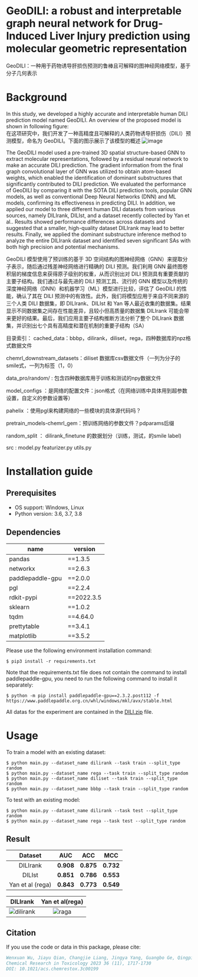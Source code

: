 # GeoDILI: a robust and interpretable graph neural network for Drug-Induced Liver Injury prediction using molecular geometric representation
GeoDILI：一种用于药物诱导肝损伤预测的鲁棒且可解释的图神经网络模型，基于分子几何表示
# Background
In this study, we developed a highly accurate and interpretable human DILI prediction model named GeoDILI. An overview of the proposed model is shown in following figure:  
在这项研究中，我们开发了一种高精度且可解释的人类药物诱导肝损伤（DILI）预测模型，命名为 GeoDILI。下面的图示展示了该模型的概述
![image](image.jpg)

The GeoDILI model used a pre-trained 3D spatial structure-based GNN to extract molecular representations, followed by a residual neural network to make an accurate DILI prediction. The gradient information from the final graph convolutional layer of GNN was utilized to obtain atom-based weights, which enabled the identification of dominant substructures that significantly contributed to DILI prediction. We evaluated the performance of GeoDILI by comparing it with the SOTA DILI prediction tools, popular GNN models, as well as conventional Deep Neural Networks (DNN) and ML models, confirming its effectiveness in predicting DILI. In addition, we applied our model to three different human DILI datasets from various sources, namely DILIrank, DILIst, and a dataset recently collected by Yan et al.. Results showed performance differences across datasets and suggested that a smaller, high-quality dataset DILIrank may lead to better results. Finally, we applied the dominant substructure inference method to analyze the entire DILIrank dataset and identified seven significant SAs with both high precision and potential mechanisms. 

GeoDILI 模型使用了预训练的基于 3D 空间结构的图神经网络（GNN）来提取分子表示，随后通过残差神经网络进行精确的 DILI 预测。我们利用 GNN 最终图卷积层的梯度信息来获得原子级别的权重，从而识别出对 DILI 预测具有重要贡献的主要子结构。我们通过与最先进的 DILI 预测工具、流行的 GNN 模型以及传统的深度神经网络（DNN）和机器学习（ML）模型进行比较，评估了 GeoDILI 的性能，确认了其在 DILI 预测中的有效性。此外，我们将模型应用于来自不同来源的三个人类 DILI 数据集，即 DILIrank、DILIst 和 Yan 等人最近收集的数据集。结果显示不同数据集之间存在性能差异，且较小但高质量的数据集 DILIrank 可能会带来更好的结果。最后，我们应用主要子结构推断方法分析了整个 DILIrank 数据集，并识别出七个具有高精度和潜在机制的重要子结构（SA）

目录索引：
cached_data：bbbp，dilirank，diliset，rega，四种数据库的npz格式数据文件

chemrl_downstream_datasets：diliset 数据库csv数据文件（一列为分子的smile式，一列为标签（1，0）

data_pro/random/  : 包含四种数据库用于训练和测试的npy数据文件

model_configs ：是网络的配置文件：json格式（在网络训练中具体用到超参数设置，自定义的参数设置等）

pahelix ：使用pgl来构建网络的一些模块的具体源代码吗？

pretrain_models-chemrl_gem：预训练网络的参数文件？pdparams后缀

random_split ： dilirank_finetune 的数据划分（训练，测试，的smile label)

src : model.py featurizer.py  utils.py  



# Installation guide
## Prerequisites

* OS support: Windows, Linux
* Python version: 3.6, 3.7, 3.8

## Dependencies

| name         | version |
|   ------------   |   ----   |
|      pandas      | \==1.3.5 |
|     networkx     | \==2.6.3 |
| paddlepaddle-gpu | \==2.0.0 |
|       pgl        | \==2.2.4 |
|    rdkit-pypi    | \==2022.3.5 |
|     sklearn      | \==1.0.2 |
|      tqdm        | \==4.64.0 |
|   prettytable    | \==3.4.1 |
|    matplotlib    | \==3.5.2 |

Please use the following environment installation command:

    $ pip3 install -r requirements.txt

Note that the requirements.txt file does not contain the command to install paddlepaddle-gpu, you need to run the following command to install it separately:

    $ python -m pip install paddlepaddle-gpu==2.3.2.post112 -f https://www.paddlepaddle.org.cn/whl/windows/mkl/avx/stable.html

All datas for the experiment are contained in the [DILI.zip](DILI.zip) file.

# Usage

To train a model with an existing dataset:

    $ python main.py --dataset_name dilirank --task train --split_type random
    $ python main.py --dataset_name rega --task train --split_type random
    $ python main.py --dataset_name diliset --task train --split_type random
    $ python main.py --dataset_name bbbp --task train --split_type random

To test with an existing model:

    $ python main.py --dataset_name dilirank --task test --split_type random
    $ python main.py --dataset_name rega --task test --split_type random

## Result

|     Dataset      |    AUC    |    ACC    |    MCC    |
| :--------------: | :-------: | :-------: | :-------: |
|     DILIrank     | **0.908** | **0.875** | **0.732** |
|      DILIst      | **0.851** | **0.786** | **0.553** |
| Yan et al (rega) | **0.843** | **0.773** | **0.549** |

|                           DILIrank                           |                     Yan et al(rega)                     |
| :----------------------------------------------------------: | :-----------------------------------------------------: |
| ![dilirank](dilirank.png) | ![raga](raga.png) |



## Citation

If you use the code or data in this package, please cite:

```bibtex
Wenxuan Wu, Jiayu Qian, Changjie Liang, Jingya Yang, Guangbo Ge, Qingping Zhou, and Xiaoqing Guan
Chemical Research in Toxicology 2023 36 (11), 1717-1730
DOI: 10.1021/acs.chemrestox.3c00199
```
